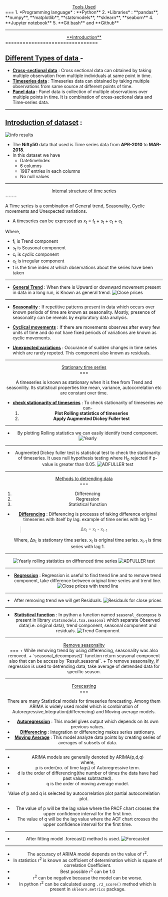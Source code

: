 <center><u>Tools Used</center></u>
===
1. *Programming language* : **Python**
2. *Libraries* : **pandas**, **numpy**, **matplotlib**, **statsmodels**, **sklearn**, **seaborn**
4. **Jupyter notebook**
5. **Git bash** and **Github**

---

<center><u>**Introduction**</u></center>
================================

##  <u>Different Types of data </u>-

+ <u>**Cross-sectional data**</u> : Cross sectional data can obtained by taking multiple observation from multiple individuals at same point in time.
+ <u>**Timeseries data**</u> : Timeseries data can obtained by taking multiple observations from same source at different points of time.
+ <u>**Panel data**</u> : Panel data is collection of multiple observations over multiple points in time. It is combination of cross-sectional data and Time-series data.

---

## <u>Introduction of dataset</u> :

![info results](Nifty_data.info.png)
+ The **Nifty50** data that used is Time series data from **APR-2010** to **MAR-2018**.
+ In this dataset we have
    -   DatetimeIndex
    -   6 columns
    - 1987 entries in each columns
    - No null values

---

<center><u>Internal structure of time series</u></center>
====

A Time series is a combination of General trend, Seasonality, Cyclic movements and Unexpected variations.

+ A timeseries can be expressed as x<sub>t</sub> = f<sub>t</sub> + s<sub>t</sub> + c<sub>t</sub> + e<sub>t</sub>

Where,

+  f<sub>t</sub> is Trend component
+  s<sub>t</sub> is Seasonal component
+  c<sub>t</sub> is cyclic component
+  e<sub>t</sub> is irregular component
+  t is the time index at which observations about the series have been taken

---

+ <u>**General Trend**</u> : When there is Upward or downward movement present in data in a long run, is Known as general trend.
![Close prices](closeprices.png)

---

+ <u>**Seasonality**</u> : If repetitive patterns present in data which occurs over known periods of time are known as seasonality. Mostly, presence of seasonality can be reveals by exploratory data analysis.


+ <u>**Cyclical movements**</u> : If there are movements observes after every few units of time and do not have fixed periods of variations are known as cyclic movements.


+ <u>**Unexpected variations**</u> : Occurance of sudden changes in time series which are rarely repeted. This component also known as residuals.


---


<center><u>Stationary time series</u><center>
===

A timeseries is known as stationary when it is free from Trend and seasonility. Its statistical properties like mean, variance, autocorrelation etc are constant over time.
+ <u>**check stationarity of timeseries**</u> : To check stationarity of timeseries we can-
    1. **Plot Rolling statistics of timeseries**
    2. **Apply Augmented Dickey Fuller test**

---

+ By plotting Rolling statistics we can easily identify trend component.
![Yearly](Yearly.png)

---

+ Augmented Dickey fuller test is statistical test to check the stationarity of timeseries. It uses null hypothesis testing where H<sub>0</sub> rejected if p-value is greater than 0.05.
![ADFULLER test](adftst1.png)

---

<center><u>Methods to detrending data</center></u>
===

1. Differencing
2. Regression
3. Statistical function

+ **<u>Differencing</u>** : Differencing is processs of taking difference original timeseries with itself by lag.
	example of time series with lag 1 -
	> &Delta;x<sub>t</sub> = x<sub>t</sub> - x<sub>t-1</sub>

	Where, &Delta;x<sub>t</sub> is stationary time series.
	x<sub>t</sub> is original time series.
	x<sub>t-1</sub> is time series with lag 1.

---

![Yearly rolling statistics on diffrenced time series](yearlydifferenced.png)
![ADFULLER test](adfdiff.png)

---

+ **<u>Regression</u>** : Regression is useful to find trend line and to remove trend component, take difference between original time series and trend line.
![Close prices with trend line](ctrend.png)

---

+  After removing trend we will get Residuals.
![Residauls for close prices](Residuals.png)

---

+  **<u>Statistical function</u>** : In python a function named `seasonal_decompose` is present in library `statsmodels.tsa.seasonal` which separate Observed data(i.e. original data), trend component, seasonal component and residuals.
![Trend Component](trendcompo.png)

---

<center><u>Remove seasonality</center></u>
===
+ While removing trend by using differencing, seasonality was also removed.
+ `seasonal_decompose()` function return seasonal component also that can be access by `Result.seasonal`.
+ To remove seasonality, if regression is used to detrending data, take average of detrended data for specific season.


---

<center><u>Forecasting</u></center>
===

There are many Statistical models for timeseries forecasting. Among them ARIMA is widely used model which is combination of Autoregressive,Integration(differencing) and Moving average models.

+ **<u>Autoregression</u>** : This model gives output which depends on its own previous values.
+ **<u>Differencing</u>** : Integration or differencing makes series sattionary.
+ **<u>Moving Average</u>** : This model analyze data points by creating series of averages of subsets of data.

---

+ ARIMA models are generally denoted by ARIMA(p,d,q)  
where,
+ p is order(no. of time lags) of Autoregressive term.
+ d is the order of differencing(the number of times the data have had past values subtracted).
+ q is the order of moving average model.

Value of p and q is selected by autocorrelation plot partial autocorrelation plot.
+ The value of p will be the lag value where the PACF chart crosses the upper confidence interval for the first time.
+ The value of q will be the lag value where the ACF chart crosses the upper confidence interval for the first time.


---

+ After fitting model  .forecast() method is used.
![Forecasted](Forecasted.png)

---

+ The accuracy of ARIMA model depends on the value of r<sup>2</sup>.
+ In statistics r<sup>2</sup> is known as cofficient of determination which is square of correlation Coefficient.
+ Best possible r<sup>2</sup> can be 1.0
+ r<sup>2</sup> can be negative because the model can be worse.
+ In python r<sup>2</sup> can be calculated usong `.r2_score()` method which is present in `sklearn.metrics` package.
